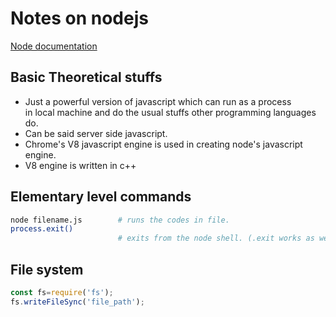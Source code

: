 # Notes on nodejs

[Node documentation](https://nodejs.org/dist/latest-v14.x/docs/api/)

## Basic Theoretical stuffs

* Just a powerful version of javascript which can run as a process\
    in local machine and do the usual stuffs other programming languages do.
* Can be said server side javascript.
* Chrome's V8 javascript engine is used in creating node's javascript engine.
* V8 engine is written in c++

## Elementary level commands

```bash
node filename.js        # runs the codes in file.
process.exit()
                        # exits from the node shell. (.exit works as well, the default object is process)
```

## File system

```javascript
const fs=require('fs');
fs.writeFileSync('file_path');
```

